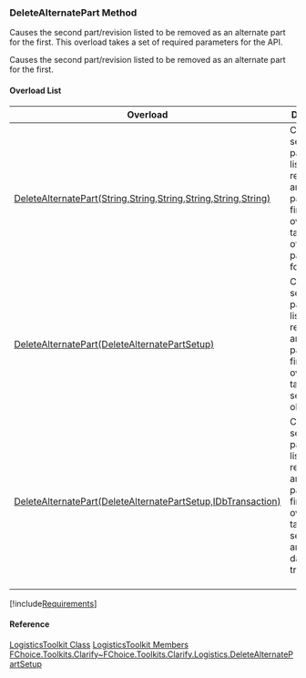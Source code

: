 ### DeleteAlternatePart Method

Causes the second part/revision listed to be removed as an alternate part for the first. This overload takes a set of required parameters for the API.

Causes the second part/revision listed to be removed as an alternate part for the first.

#### Overload List

| Overload | Description |
| --- | --- |
| [DeleteAlternatePart(String,String,String,String,String,String)](FChoice.Toolkits.Clarify~FChoice.Toolkits.Clarify.Logistics.LogisticsToolkit~DeleteAlternatePart(String,String,String,String,String,String).md) | Causes the second part/revision listed to be removed as an alternate part for the first. This overload takes a set of required parameters for the API.   |
| [DeleteAlternatePart(DeleteAlternatePartSetup)](FChoice.Toolkits.Clarify~FChoice.Toolkits.Clarify.Logistics.LogisticsToolkit~DeleteAlternatePart(DeleteAlternatePartSetup).md) | Causes the second part/revision listed to be removed as an alternate part for the first. This overload takes a setup object.   |
| [DeleteAlternatePart(DeleteAlternatePartSetup,IDbTransaction)](FChoice.Toolkits.Clarify~FChoice.Toolkits.Clarify.Logistics.LogisticsToolkit~DeleteAlternatePart(DeleteAlternatePartSetup,IDbTransaction).md) | Causes the second part/revision listed to be removed as an alternate part for the first. This overload takes a setup object and a database transaction.   |

[!include[Requirements](../partials/requirements.md)]

#### Reference

[LogisticsToolkit Class](FChoice.Toolkits.Clarify~FChoice.Toolkits.Clarify.Logistics.LogisticsToolkit.md)
[LogisticsToolkit Members](FChoice.Toolkits.Clarify~FChoice.Toolkits.Clarify.Logistics.LogisticsToolkit_members.md)
[FChoice.Toolkits.Clarify~FChoice.Toolkits.Clarify.Logistics.DeleteAlternatePartSetup](FChoice.Toolkits.Clarify~FChoice.Toolkits.Clarify.Logistics.DeleteAlternatePartSetup.md)
